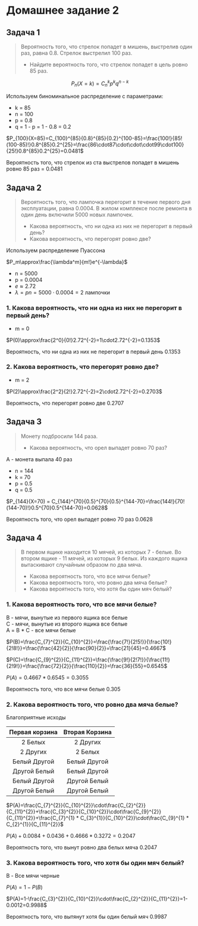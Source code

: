 # Домашнее задание 2   

## Задача 1  

> Вероятность того, что стрелок попадет в мишень, выстрелив один раз, равна 0.8.
> Стрелок выстрелил 100 раз.
>
>- Найдите вероятность того, что стрелок попадет в цель ровно 85 раз.

$$P_n(X=k) = C_n^k p^k q^{n-k}$$

Используем биноминальное распределение с параметрами:

- k = 85
- n = 100
- p = 0.8
- q = 1 - p = 1 - 0.8 = 0.2

$P_{100}(X=85)=C_{100}^{85}{0.8}^{85}{0.2}^{100-85}=\frac{100!}{85!(100-85)!}0.8^{85}0.2^{25}=\frac{86\cdot87\cdot\cdot\cdot99\cdot100}{25!}0.8^{85}0.2^{25}=0.0481$

Вероятность того, что стрелок из ста выстрелов попадет в мишень ровно 85 раз = 0.0481

## Задача 2

> Вероятность того, что лампочка перегорит в течение первого дня эксплуатации, равна 0.0004. В жилом комплексе после ремонта в один день включили 5000 новых лампочек.
>
>- Какова вероятность, что ни одна из них не перегорит в первый день?
>- Какова вероятность, что перегорят ровно две?

Используем распределение Пуассона

$P_m\approx\frac{\lambda^m}{m!}e^{-\lambda}$

- n = 5000
- p = 0.0004
- $e\approx2.72$
- $\lambda=pn=5000\cdot0.0004=2$ лампочки

### 1. Какова вероятность, что ни одна из них не перегорит в первый день?

- m = 0

$P(0)\approx\frac{2^0}{0!}2.72^{-2}=1\cdot2.72^{-2}=0.1353$

Вероятность, что ни одна из них не перегорит в первый день 0.1353

### 2. Какова вероятность, что перегорят ровно две?

- m = 2

$P(2)\approx\frac{2^2}{2!}2.72^{-2}=2\cdot2.72^{-2}=0.2703$

Вероятность, что перегорят ровно две 0.2707

## Задача 3

> Монету подбросили 144 раза.
>
>- Какова вероятность, что орел выпадет ровно 70 раз?

А - монета выпала 40 раз

- n = 144
- k = 70
- p = 0.5
- q = 0.5

$P_{144}(X=70) = C_{144}^{70}{0.5}^{70}{0.5}^{144-70}=\frac{144!}{70!(144-70)!}0.5^{70}0.5^{144-70}=0.0628$

Вероятность того, что орел выпадет ровно 70 раз 0.0628

## Задача 4

>В первом ящике находится 10 мячей, из которых 7 - белые. Во втором ящике - 11 мячей, из которых 9 белых. Из каждого ящика вытаскивают случайным образом по два мяча.
>
>- Какова вероятность того, что все мячи белые?
>- Какова вероятность того, что ровно два мяча белые?
>- Какова вероятность того, что хотя бы один мяч белый?

### 1. Какова вероятность того, что все мячи белые?

B - мячи, вынутые из первого ящика все белые  
C - мячи, вынутые из второго ящика все белые  
А = B * C - все мячи белые

$P(B)=\frac{C_{7}^{2}}{C_{10}^{2}}=\frac{\frac{7!}{2!5!}}{\frac{10!}{2!8!}}=\frac{\frac{42}{2}}{\frac{90}{2}}=\frac{21}{45}=0.4667$

$P(C)=\frac{C_{9}^{2}}{C_{11}^{2}}=\frac{\frac{9!}{2!7!}}{\frac{11!}{2!9!}}=\frac{\frac{72}{2}}{\frac{110}{2}}=\frac{36}{55}=0.6545$

$P(A)=0.4667*0.6545=0.3055$

Вероятность того, что все мячи белые 0.305

### 2. Какова вероятность того, что ровно два мяча белые?

Благоприятные исходы

| Первая корзина | Вторая Корзина |
|:---:|:---:|
| 2 Белых | 2 Других |
| 2 Других | 2 Белых |
| Белый Другой|Белый Другой|
| Другой Белый|Белый Другой|
| Белый Другой|Другой Белый|
| Другой Белый|Другой Белый|

$P(A)=\frac{C_{7}^{2}}{C_{10}^{2}}\cdot\frac{C_{2}^{2}}{C_{11}^{2}}+\frac{C_{3}^{2}}{C_{10}^{2}}\cdot\frac{C_{9}^{2}}{C_{11}^{2}}+\frac{C_{7}^{1} * C_{3}^{1}}{C_{10}^{2}}\cdot\frac{C_{9}^{1} * C_{2}^{1}}{C_{11}^{2}}$

$P(A)+0.0084+0.0436+0.4666*0.3272=0.2047$  

Вероятность того, что вынут ровно два белых мяча 0.2047

### 3. Какова вероятность того, что хотя бы один мяч белый?

B - Все мячи черные

$P(A)=1-P(B)$

$P(A)=1-\frac{C_{3}^{2}}{C_{10}^{2}}\cdot\frac{C_{2}^{2}}{C_{11}^{2}}=1-0.0012=0.9988$

Вероятность того, что вытянут хотя бы один белый мяч 0.9987